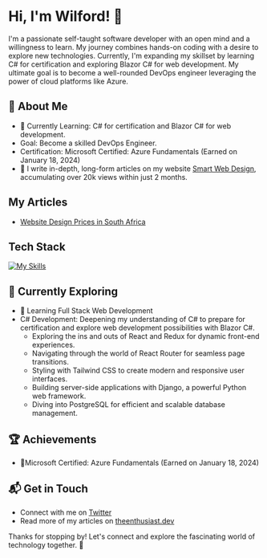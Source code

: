# Hi, I'm Wilford! 👋

I'm a passionate self-taught software developer with an open mind and a willingness to learn. My journey combines hands-on coding with a desire to explore new technologies.  Currently, I'm expanding my skillset by learning C# for certification and exploring Blazor C# for web development. My ultimate goal is to become a well-rounded DevOps engineer leveraging the power of cloud platforms like Azure.


## 🚀 About Me

- 🔭 Currently Learning: C# for certification and Blazor C# for web development.
- Goal: Become a skilled DevOps Engineer.
- Certification: Microsoft Certified: Azure Fundamentals (Earned on January 18, 2024)
- 📝 I write in-depth, long-form articles on my website [Smart Web Design](https://smartwebdesign.co.za/), accumulating over 20k views within just 2 months.


## My Articles
- [Website Design Prices in South Africa](https://smartwebdesign.co.za/website-design-prices-in-south-africa/)


## Tech Stack
[![My Skills](https://skillicons.dev/icons?i=js,html,css,cs,bootstrap,dotnet,js,ts,wordpress,angular,django)](https://skillicons.dev)

## 🌱 Currently Exploring


- 🚀 Learning Full Stack Web Development
- C# Development: Deepening my understanding of C# to prepare for certification and explore web development possibilities with Blazor C#.
  - Exploring the ins and outs of React and Redux for dynamic front-end experiences.
  - Navigating through the world of React Router for seamless page transitions.
  - Styling with Tailwind CSS to create modern and responsive user interfaces.
  - Building server-side applications with Django, a powerful Python web framework.
  - Diving into PostgreSQL for efficient and scalable database management.

 ## 🏆 Achievements

- 🌟Microsoft Certified: Azure Fundamentals (Earned on January 18, 2024)


## 📬 Get in Touch

- Connect with me on [Twitter](https://twitter.com/Wilford__C)
- Read more of my articles on [theenthusiast.dev](https://smartwebdesign.co.za/blog/)

Thanks for stopping by! Let's connect and explore the fascinating world of technology together. 🚀



<!--

Here are some ideas to get you started:

- 🔭 I’m currently working on ...
- 🌱 I’m currently learning ...
- 👯 I’m looking to collaborate on ...
- 🤔 I’m looking for help with ...
- 💬 Ask me about ...
- 📫 How to reach me: ...
- 😄 Pronouns: ...
- ⚡ Fun fact: ...
-->

